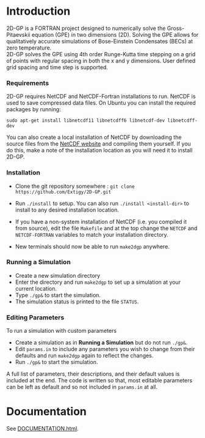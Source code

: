 # Introduction
2D-GP is a FORTRAN project designed to numerically solve the Gross-Pitaevskii equation (GPE) in two dimensions (2D). Solving the GPE allows for qualitatively accurate simulations of Bose-Einstein Condensates (BECs) at zero temperature.  
2D-GP solves the GPE using 4th order Runge-Kutta time stepping on a grid of points with regular spacing in both the x and y dimensions. User defined grid spacing and time step is supported.

### Requirements
2D-GP requires NetCDF and NetCDF-Fortran installations to run. NetCDF is used to save compressed data files. On Ubuntu you can install the required packages by running:
```
sudo apt-get install libnetcdf11 libnetcdff6 libnetcdf-dev libnetcdff-dev
```

You can also create a local installation of NetCDF by downloading the source files from the [NetCDF website](https://www.unidata.ucar.edu/software/netcdf/) and compiling them yourself. If you do this, make a note of the installation location as you will need it to install 2D-GP.

### Installation
* Clone the git repository somewhere : `git clone https://github.com/Extigy/2D-GP.git`

* Run `./install` to setup. You can also run  `./install <install-dir>` to install to any desired installation location.

* If you have a non-system installation of NetCDF (i.e. you compiled it from source), edit the file `Makefile` and at the top change the `NETCDF` and `NETCDF-FORTRAN` variables to match your installation directory.

* New terminals should now be able to run  `make2dgp` anywhere.

### Running a Simulation
* Create a new simulation directory
* Enter the directory and run `make2dgp` to set up a simulation at your current location.
* Type `./gp&` to start the simulation.
* The simulation status is printed to the file `STATUS`.

### Editing Parameters
To run a simulation with custom parameters
*  Create a simulation as in **Running a Simulation** but do not run `./gp&`.
*  Edit `params.in` to include any parameters you wish to change from their defaults and run `make2dgp` again to reflect the changes.
*  Run `./gp&` to start the simulation.

A full list of parameters, their descriptions, and their default values is included at the end. The code is written so that, most editable parameters can be left as default and so not included in `params.in` at all.

# Documentation
See [DOCUMENTATION.html](https://rawgit.com/extigy/2D-GP/master/DOCUMENTATION.html).